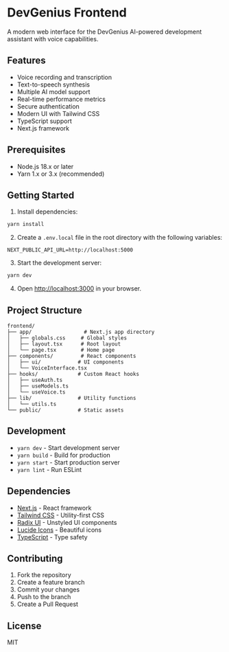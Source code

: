 # DevGenius Frontend

A modern web interface for the DevGenius AI-powered development assistant with voice capabilities.

## Features

- Voice recording and transcription
- Text-to-speech synthesis
- Multiple AI model support
- Real-time performance metrics
- Secure authentication
- Modern UI with Tailwind CSS
- TypeScript support
- Next.js framework

## Prerequisites

- Node.js 18.x or later
- Yarn 1.x or 3.x (recommended)

## Getting Started

1. Install dependencies:
```bash
yarn install
```

2. Create a `.env.local` file in the root directory with the following variables:
```env
NEXT_PUBLIC_API_URL=http://localhost:5000
```

3. Start the development server:
```bash
yarn dev
```

4. Open [http://localhost:3000](http://localhost:3000) in your browser.

## Project Structure

```
frontend/
├── app/                 # Next.js app directory
│   ├── globals.css     # Global styles
│   ├── layout.tsx      # Root layout
│   └── page.tsx        # Home page
├── components/         # React components
│   ├── ui/            # UI components
│   └── VoiceInterface.tsx
├── hooks/             # Custom React hooks
│   ├── useAuth.ts
│   ├── useModels.ts
│   └── useVoice.ts
├── lib/               # Utility functions
│   └── utils.ts
└── public/            # Static assets
```

## Development

- `yarn dev` - Start development server
- `yarn build` - Build for production
- `yarn start` - Start production server
- `yarn lint` - Run ESLint

## Dependencies

- [Next.js](https://nextjs.org/) - React framework
- [Tailwind CSS](https://tailwindcss.com/) - Utility-first CSS
- [Radix UI](https://www.radix-ui.com/) - Unstyled UI components
- [Lucide Icons](https://lucide.dev/) - Beautiful icons
- [TypeScript](https://www.typescriptlang.org/) - Type safety

## Contributing

1. Fork the repository
2. Create a feature branch
3. Commit your changes
4. Push to the branch
5. Create a Pull Request

## License

MIT

